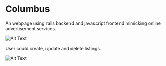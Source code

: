 # Columbus

An webpage using rails backend and javascript frontend mimicking online advertisement services.

![Alt Text](https://im2.ezgif.com/tmp/ezgif-2-87293ea896c0.gif)

User could create, update and delete listings.

![Alt Text](https://im2.ezgif.com/tmp/ezgif-2-996c347181a3.gif)
